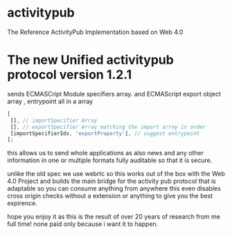 # activitypub
The Reference ActivityPub Implementation based on Web 4.0 


# The new Unified activitypub protocol version 1.2.1

sends ECMASCript Module specifiers array. and ECMAScript export object array , entrypoint all in a array
```js
[
 [], // importSpecifier Array
 [], // exportSpecifier Array matching the import array in order
 [importSpecifierIdx, 'exportProperty'], // suggest entrypoint
];
```

this allows us to send whole applications as also news and any other information in one or multiple formats fully auditable so that it is secure.


unlike the old spec we use webrtc so this works out of the box with the Web 4.0 Project and builds the main bridge for the activity pub protocol that is adaptable so you can consume anything from anywhere this even disables cross origin checks without a extension or anything to give you the best expirence. 

hope you enjoy it as this is the result of over 20 years of research from me full time! none paid only because i want it to happen.
